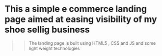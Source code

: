 # This a simple e commerce landing page aimed at easing visibility of my shoe sellig business
>> The landing page is built using HTML5 , CSS and JS and some light weight technologies
